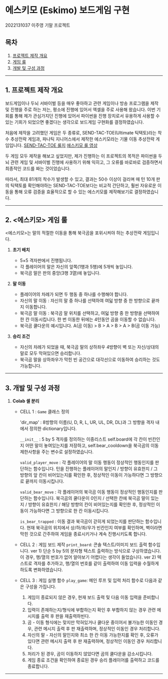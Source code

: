 # 에스키모 (Eskimo) 보드게임 구현

2022131037 이주영 기말 프로젝트

## 목차

1. [프로젝트 제작 개요](#프로젝트-제작-개요)
2. [게임 룰](#게임-룰)
3. [개발 및 구성 과정](#개발-및-구성-과정)

---

## 1. 프로젝트 제작 개요

보드게임이나 두뇌 서바이벌 등을 매우 좋아하고 관련 게임이나 방송 프로그램을 제작 및 진행을 주로 하는 저는, 평소에 진행에 있어서 엑셀을 주로 사용해 왔습니다. 이번 기회를 통해 제가 관심가지던 진행에 있어서 파이썬을 진행 장치로서 유용하게 사용할 수 있는 기회가 되었으면 좋겠다는 생각으로 보드게임 구현화를 결정하였습니다.

처음에 제작을 고려했던 게임은 두 종류로, SEND-TAC-TOE(Ultimate 틱택토)라는 착수 추상전략 게임과, 파나틱 지니어스에서 제작한 에스키모라는 기물 이동 추상전략 게임입니다. [SEND-TAC-TOE 룰지](https://cafe.naver.com/geniuslike/115) [에스키모 룰 영상](https://www.youtube.com/watch?v=Z7Nn6rXVP_8)

두 게임 모두 제작을 해보고 싶었지만, 제가 진행하는 이 프로젝트의 목적은 파이썬을 두뇌 관련 게임 및 서바이벌 진행에 사용하기 위해 익히고, 그 오류를 바로바로 검증하면서 최종적인 코드를 짜는 것이었습니다.

따라서, 최대 81개의 착수가 발생할 수 있고, 결과는 50수 이상이 걸리며 매 턴 10개 판의 틱택토를 확인해야하는 SEND-TAC-TOE보다는 비교적 간단하고, 훨씬 자유로운 이동을 통해 오류 검증을 효율적으로 할 수 있는 에스키모를 제작해보기로 결정하였습니다. 

---

## 2. <에스키모> 게임 룰
<에스키모>는 말의 적절한 이동을 통해 북극곰을 포위시켜야 하는 추상전략 게임입니다.

1. **초기 배치**

   * 5×5 격자판에서 진행됩니다.
   * 각 플레이어의 말은 자신의 앞쪽(1행과 5행)에 5개씩 놓입니다.
   * 북극곰 말은 판의 중앙(3행 3열)에 놓입니다.

2. **말 이동**

   * 플레이어의 차례가 되면 두 행동 중 하나를 수행해야 합니다.
   * 자신의 말 이동 : 자신의 말 중 하나를 선택하여 여덟 방향 중 한 방향으로 끝까지 이동합니다.
   * 북극곰 말 이동 : 북극곰 말 위치를 선택하고, 여덟 방향 중 한 방향을 선택하여 한 칸 이동시킵니다. 한 번 이동한 뒤에는 4턴동안 곰을 이동할 수 없습니다.
   * 북극곰 쿨다운의 예시입니다. A(곰 이동) > B > A > B > A > B(곰 이동 가능)

3. **승리 조건**

   * 자신의 차례가 되었을 때, 북극곰 말의 상하좌우 4방향이 벽 또는 자신/상대의 말로 모두 막혀있으면 승리합니다.
   * 북극곰 말을 상하좌우가 막힌 빈 공간으로 대각선으로 이동하여 승리하는 것도 가능합니다.

---

## 3. 개발 및 구성 과정

1. **Colab 셀 분리**

   * CELL 1 : `Game` 클래스 정의

     'dir_map' : 8방향의 이름(U, D, R, L, UR, UL, DR, DL)과 그 방향을 격자 내에서 정의한 dictionary입니다.

     `__init__` : 5 by 5 격자를 정의하는 이중리스트 self.board에 각 칸이 빈칸인지 어떤 말이 놓여있는지를 저장하고, self.bear_cooldown을 북극곰의 이동 제한사항을 주는 변수로 설정하였습니다.

     `valid_player_move` : 각 플레이어의 말 이동 행동이 정상적인 행동인지를 판단하는 함수입니다. 턴을 진행하는 플레이어의 말인지 / 방향이 유효한지 / 그 방향의 앞 칸이 비어있는지를 확인한 후, 정상적인 이동이 가능하다면 그 방향으로 끝까지 이동시킵니다.

     `valid_bear_move` : 각 플레이어의 북극곰 이동 행동이 정상적인 행동인지를 판단하는 함수입니다. 북극곰의 쿨다운이 0인지 / 선택한 칸에 북극곰 말이 있는지 / 방향이 유효한지 / 해당 방향의 칸이 비어있는지를 확인한 후, 정상적인 이동이 가능하다면 그 방향으로 한 칸 이동시킵니다.

     `is_bear_trapped` : 이동 결과 북극곰이 갇히게 되었는지를 판단하는 함수입니다. 현재 북극곰의 위치에서 상/하/좌/우가 빈칸인지 여부를 확인하며, 벽이라면 막힌 것으로 간주하여 게임을 종료시키거나 계속 진행시키도록 합니다.
     
   * CELL 2 : 게임 보드 제작
     `print_board`: 콘솔 텍스트/이미지 보드 출력 함수입니다.
     ver 1) 단순 5 by 5의 문자형 텍스트 출력하는 방식으로 구상하였습니다. 이 경우, 행/열의 번호가 없어 알아보기 어렵다는 생각이 들었습니다.
     ver 2) 텍스트로 격자를 추가하고, 행/열의 번호를 같이 출력하여 이동 입력을 수월하게 하도록 변화하였습니다.
     
   * CELL 3 : 게임 실행 함수
     `play_game`: 메인 루프 및 입력 처리 함수로 다음과 같은 구성을 가집니다.
      1. 게임이 종료되지 않은 경우, 현재 보드 출력 및 다음 이동 입력을 준비합니다.
      2. 입력이 존재하는지/형식에 부합하는지 확인 후 부합하지 않는 경우 관련 메시지를 출력 후 판을 재출력하빈다.
      3. 곰 - 이동 형식에는 맞지만 막혀있거나 쿨다운 중이어서 불가능한 이동인 경우, 관련 메시지 출력 후 판 재출력하며, 정상적인 이동인 경우 처리합니다.
      4. 자신의 말 - 자신의 말인지와 최소 한 칸 이동 가능한지를 확인 후, 오류가 있다면 관련 메시지 출력 후 판 재출력하며, 정상적인 이동인 경우 처리합니다.
      5. 처리가 된 경우, 곰이 이동하지 않았다면 곰의 쿨다운을 감소시킵니다.
      6. 게임 종료 조건을 확인하여 종료된 경우 승리 플레이어를 출력하고 코드를 종료합니다.

---
